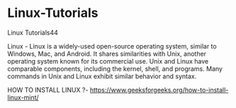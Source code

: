 # Linux-Tutorials
Linux Tutorials44

Linux - Linux is a widely-used open-source operating system, similar to Windows, Mac, and Android. It shares similarities with Unix, another operating system known for its commercial use. Unix and Linux have comparable components, including the kernel, shell, and programs. Many commands in Unix and Linux exhibit similar behavior and syntax.

HOW TO INSTALL LINUX ?-   https://www.geeksforgeeks.org/how-to-install-linux-mint/


